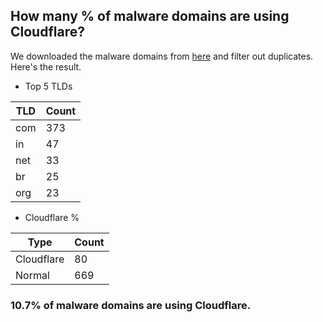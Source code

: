 ## How many % of malware domains are using Cloudflare?


We downloaded the malware domains from [here](https://urlhaus.abuse.ch) and filter out duplicates.
Here's the result.


[//]: # (start replacement)


- Top 5 TLDs

| TLD | Count |
| --- | --- |
| com | 373 |
| in | 47 |
| net | 33 |
| br | 25 |
| org | 23 |


- Cloudflare %

| Type | Count |
| --- | --- |
| Cloudflare | 80 |
| Normal | 669 |


### 10.7% of malware domains are using Cloudflare.